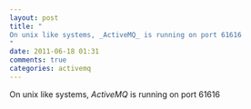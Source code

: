 ```yaml
---
layout: post
title: "
On unix like systems, _ActiveMQ_ is running on port 61616
"
date: 2011-06-18 01:31
comments: true
categories: activemq
---
```


On unix like systems, _ActiveMQ_ is running on port 61616

